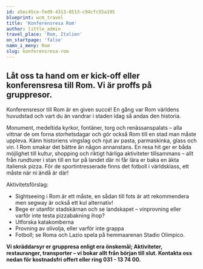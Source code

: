 ```yaml
---
id: a5ec45ce-fed9-4313-8513-c94cfc55a195
blueprint: wcm_travel
title: 'Konferensresa Rom'
author: little_admin
travel_place: 'Rom, Italien'
on_startpage: 'false'
namn_i_meny: Rom
slug: konferensresa-rom
---
```

<h2>Låt oss ta hand om er kick-off eller konferensresa till Rom. Vi är proffs på gruppresor.</h2>
<p>Konferensresor till Rom är en given succé! En gång var Rom världens huvudstad och vart du än vandrar i staden idag så andas den historia.</p>
<p>Monument, medeltida kyrkor, fontäner, torg och renässanspalats – alla vittnar de om forna storhetsdagar och gör också Rom till en stad man måste uppleva. Känn historiens vingslag och njut av pasta, parmaskinka, glass och vin. I Rom smakar det bättre än någon annanstans. En resa hit ger er båda möjlighet till kultur, shopping och riktigt härliga aktiviteter tillsammans – allt från rundturer i stan till en tur på landet där ni får lära er baka en äkta italiensk pizza. För de sportintresserade finns det fotboll i världsklass, ett måste när ni ändå är där!</p>
<p>Aktivitetsförslag:</p>
<ul>
<li>Sightseeing i Rom är ett måste, en sådan till fots är att rekommendera men segway är också ett kul alternativ!</li>
<li>Bege er utanför stadskärnan och se landskapet – vinprovning eller varför inte testa pizzabakning ihop?</li>
<li>Utforska katakomberna</li>
<li>Provning av olivolja, eller varför inte grappa</li>
<li>Fotboll; se Roma och Lazio spela på hemmaarenan Stadio Olimpico.</li>
</ul>
<p><strong>Vi skräddarsyr er gruppresa enligt era önskemål; Aktiviteter, restauranger, transporter – vi bokar allt från början till slut. Kontakta oss nedan för kostnadsfri offert eller ring 031 - 13 74 00.</strong></p>
